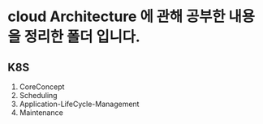 # cloud Architecture 에 관해 공부한 내용을 정리한 폴더 입니다. 

## K8S

1. CoreConcept 
2. Scheduling
3. Application-LifeCycle-Management
4. Maintenance

